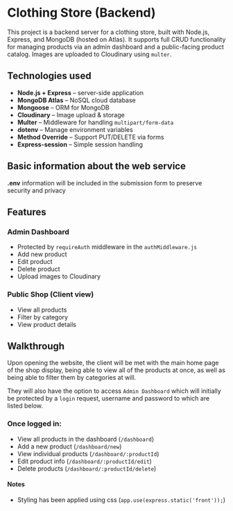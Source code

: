 # Clothing Store (Backend)

This project is a backend server for a clothing store, built with Node.js, Express, and MongoDB (hosted on Atlas). It supports full CRUD functionality for managing products via an admin dashboard and a public-facing product catalog. Images are uploaded to Cloudinary using `multer`.

## Technologies used

- **Node.js + Express** – server-side application
- **MongoDB Atlas** – NoSQL cloud database
- **Mongoose** – ORM for MongoDB
- **Cloudinary** – Image upload & storage
- **Multer** – Middleware for handling `multipart/form-data`
- **dotenv** – Manage environment variables
- **Method Override** – Support PUT/DELETE via forms
- **Express-session** – Simple session handling

## Basic information about the web service

**.env** information will be included in the submission form to preserve security and privacy

## Features

### Admin Dashboard

- Protected by `requireAuth` middleware in the `authMiddleware.js`
- Add new product
- Edit product
- Delete product
- Upload images to Cloudinary 

### Public Shop (Client view)

- View all products
- Filter by category
- View product details

## Walkthrough

Upon opening the website, the client will be met with the main home page of the shop display, being able to view all of the products at once, as well as being able to filter them by categories at will. 

They will also have the option to access `Admin Dashboard` which will initially be protected by a `login` request, username and password to which are listed below.

### Once logged in:
- View all products in the dashboard (`/dashboard`)
- Add a new product (`/dashboard/new`)
- View individual products (`/dashboard/:productId`)
- Edit product info (`/dashboard/:productId/edit`)
- Delete products (`/dashboard/:productId/delete`)

#### Notes
- Styling has been applied using css (`app.use(express.static('front'));`)